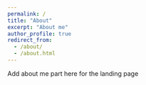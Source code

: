 ```yaml
---
permalink: /
title: "About"
excerpt: "About me"
author_profile: true
redirect_from:
  - /about/
  - /about.html
---
```


Add about me part here for the landing page
